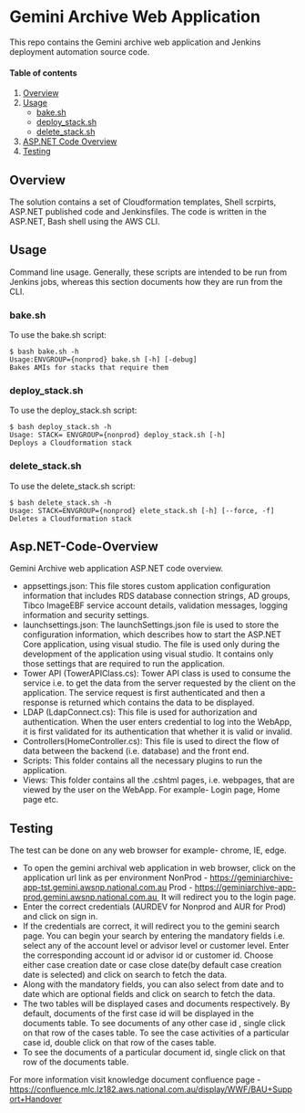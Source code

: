 <!-- vim: set ft=markdown: -->
<!-- DO NOT EDIT. Update using make docs -->
# Gemini Archive Web Application
This repo contains the Gemini archive web application and  Jenkins deployment automation source code.

#### Table of contents

1. [Overview](#overview)
2. [Usage](#usage)
    * [bake.sh](#bake-sh)
    * [deploy_stack.sh](#deploy-stack-sh)
    * [delete_stack.sh](#delete-stack-sh)
3. [ASP.NET Code Overview](#Asp.NET-Code-Overview)
4. [Testing](#testing)

## Overview

The solution contains a set of Cloudformation templates, Shell scrpirts, ASP.NET published code and Jenkinsfiles. The code is written in the ASP.NET, Bash shell using the AWS CLI.

## Usage

Command line usage. Generally, these scripts are intended to be run from Jenkins jobs, whereas this section documents how they are run from the CLI.

### bake.sh

To use the bake.sh script:

```text
$ bash bake.sh -h
Usage:ENVGROUP={nonprod} bake.sh [-h] [-debug]
Bakes AMIs for stacks that require them
```

### deploy_stack.sh

To use the deploy_stack.sh script:

```text
$ bash deploy_stack.sh -h
Usage: STACK= ENVGROUP={nonprod} deploy_stack.sh [-h]
Deploys a Cloudformation stack
```

### delete_stack.sh

To use the delete_stack.sh script:

```text
$ bash delete_stack.sh -h
Usage: STACK=ENVGROUP={nonprod} elete_stack.sh [-h] [--force, -f]
Deletes a Cloudformation stack
```

## Asp.NET-Code-Overview

Gemini Archive web application ASP.NET code overview.
- appsettings.json: This file stores custom application configuration information that includes RDS database connection strings, AD groups, Tibco ImageEBF service account details, validation messages, logging information and security settings.
- launchsettings.json: The launchSettings.json file is used to store the configuration information, which describes how to start the ASP.NET Core application, using visual studio. The file is used only during the development of the application using visual studio. It contains only those settings that are required to run the application.
- Tower API (TowerAPIClass.cs): Tower API class is used to consume the service i.e. to get the data from the server requested by the client on the application. The service request is first authenticated and then a response is returned which contains the data to be displayed.
- LDAP (LdapConnect.cs): This file is used for authorization and authentication. When the user enters credential to log into the WebApp, it is first validated for its authentication that whether it is valid or invalid.
- Controllers(HomeController.cs): This file is used to direct the flow of data between the backend (i.e. database) and the front end.
- Scripts: This folder contains all the necessary plugins to run the application.
- Views: This folder contains all the .cshtml pages, i.e. webpages, that are viewed by the user on the WebApp. For example- Login page, Home page etc.

## Testing

The test can be done on any web browser for example- chrome, IE, edge.

- To open the gemini archival web application in web browser, click on the application url link as per environment
  NonProd - https://geminiarchive-app-tst.gemini.awsnp.national.com.au
  Prod - https://geminiarchive-app-prod.gemini.awsnp.national.com.au 
It will redirect you to the login page.
- Enter the correct credentials (AURDEV for Nonprod and AUR for Prod) and click on sign in.
- If the credentials are correct, it will redirect you to the gemini search page. You can begin your search by entering the mandatory fields i.e. select any of the account level or advisor level or customer level. Enter the corresponding account id or advisor id or customer id. Choose either case creation date or case close date(by default case creation date is selected) and click on search to fetch the data.
- Along with the mandatory fields, you can also select from date and to date which are optional fields and click on search to fetch the data.
- The two tables will be displayed cases and documents respectively. By default, documents of the first case id will be displayed in the documents table. To see documents of any other case id , single click on that row of the cases table. To see the case activities of a particular case id, double click on that row of the cases table.
- To see the documents of a particular document id, single click on that row of the documents table.

For more information visit knowledge document confluence page - https://confluence.mlc.lz182.aws.national.com.au/display/WWF/BAU+Support+Handover


